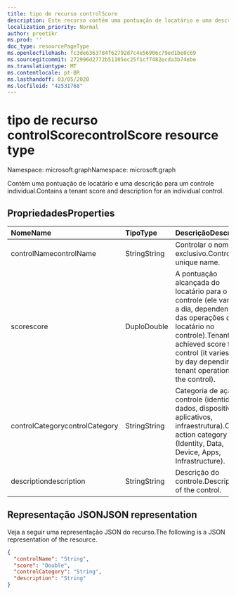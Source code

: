 ```yaml
---
title: tipo de recurso controlScore
description: Este recurso contém uma pontuação de locatário e uma descrição para um controle individual.
localization_priority: Normal
author: preetikr
ms.prod: ''
doc_type: resourcePageType
ms.openlocfilehash: fc3de6363784f62792d7c4e56906c79ed1be0c69
ms.sourcegitcommit: 272996d2772b51105ec25f1cf7482ecda3b74ebe
ms.translationtype: MT
ms.contentlocale: pt-BR
ms.lasthandoff: 03/05/2020
ms.locfileid: "42531768"
---
```

#  <a name="controlscore-resource-type"></a><span data-ttu-id="27c69-103">tipo de recurso controlScore</span><span class="sxs-lookup"><span data-stu-id="27c69-103">controlScore resource type</span></span>

<span data-ttu-id="27c69-104">Namespace: microsoft.graph</span><span class="sxs-lookup"><span data-stu-id="27c69-104">Namespace: microsoft.graph</span></span>

<span data-ttu-id="27c69-105">Contém uma pontuação de locatário e uma descrição para um controle individual.</span><span class="sxs-lookup"><span data-stu-id="27c69-105">Contains a tenant score and description for an individual control.</span></span>

## <a name="properties"></a><span data-ttu-id="27c69-106">Propriedades</span><span class="sxs-lookup"><span data-stu-id="27c69-106">Properties</span></span>

|<span data-ttu-id="27c69-107">Nome</span><span class="sxs-lookup"><span data-stu-id="27c69-107">Name</span></span> |<span data-ttu-id="27c69-108">Tipo</span><span class="sxs-lookup"><span data-stu-id="27c69-108">Type</span></span> |<span data-ttu-id="27c69-109">Descrição</span><span class="sxs-lookup"><span data-stu-id="27c69-109">Description</span></span> |
|:--|:--|:--|
|<span data-ttu-id="27c69-110">controlName</span><span class="sxs-lookup"><span data-stu-id="27c69-110">controlName</span></span>|<span data-ttu-id="27c69-111">String</span><span class="sxs-lookup"><span data-stu-id="27c69-111">String</span></span>|<span data-ttu-id="27c69-112">Controlar o nome exclusivo.</span><span class="sxs-lookup"><span data-stu-id="27c69-112">Control unique name.</span></span>|
|<span data-ttu-id="27c69-113">score</span><span class="sxs-lookup"><span data-stu-id="27c69-113">score</span></span>|<span data-ttu-id="27c69-114">Duplo</span><span class="sxs-lookup"><span data-stu-id="27c69-114">Double</span></span>|<span data-ttu-id="27c69-115">A pontuação alcançada do locatário para o controle (ele varia dia a dia, dependendo das operações do locatário no controle).</span><span class="sxs-lookup"><span data-stu-id="27c69-115">Tenant achieved score for the control (it varies day by day depending on tenant operations on the control).</span></span>|
|<span data-ttu-id="27c69-116">controlCategory</span><span class="sxs-lookup"><span data-stu-id="27c69-116">controlCategory</span></span>|<span data-ttu-id="27c69-117">String</span><span class="sxs-lookup"><span data-stu-id="27c69-117">String</span></span>|<span data-ttu-id="27c69-118">Categoria de ação de controle (identidade, dados, dispositivo, aplicativos, infraestrutura).</span><span class="sxs-lookup"><span data-stu-id="27c69-118">Control action category (Identity, Data, Device, Apps, Infrastructure).</span></span>|
|<span data-ttu-id="27c69-119">description</span><span class="sxs-lookup"><span data-stu-id="27c69-119">description</span></span>|<span data-ttu-id="27c69-120">String</span><span class="sxs-lookup"><span data-stu-id="27c69-120">String</span></span>| <span data-ttu-id="27c69-121">Descrição do controle.</span><span class="sxs-lookup"><span data-stu-id="27c69-121">Description of the control.</span></span>|

## <a name="json-representation"></a><span data-ttu-id="27c69-122">Representação JSON</span><span class="sxs-lookup"><span data-stu-id="27c69-122">JSON representation</span></span>

<span data-ttu-id="27c69-123">Veja a seguir uma representação JSON do recurso.</span><span class="sxs-lookup"><span data-stu-id="27c69-123">The following is a JSON representation of the resource.</span></span>

<!-- {
  "blockType": "resource",
  "optionalProperties": [

  ],
  "@odata.type": "microsoft.graph.controlScore"
}-->

```json
{
  "controlName": "String",
  "score": "Double",
  "controlCategory": "String",
  "description": "String"
}

```


<!-- {
  "type": "#page.annotation",
  "description": "controlScore resource",
  "keywords": "",
  "section": "documentation",
  "tocPath": ""
}-->
